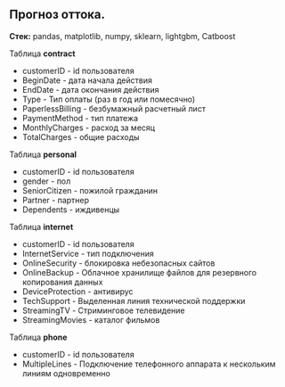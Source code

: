 ## Прогноз оттока.

<b>Стек:</b> pandas, matplotlib, numpy, sklearn, lightgbm, Catboost


Таблица <b>contract</b>

- customerID - id пользователя
- BeginDate - дата начала действия
- EndDate - дата окончания действия
- Type - Тип оплаты (раз в год или помесячно)
- PaperlessBilling - безбумажный расчетный лист
- PaymentMethod - тип платежа
- MonthlyCharges - расход за месяц
- TotalCharges - общие расходы

Таблица <b>personal</b>

- customerID - id пользователя
- gender - пол
- SeniorCitizen - пожилой гражданин
- Partner - партнер
- Dependents - иждивенцы

Таблица <b>internet</b>

- customerID - id пользователя
- InternetService - тип подключения
- OnlineSecurity - блокировка небезопасных сайтов
- OnlineBackup - Облачное хранилище файлов для резервного копирования данных
- DeviceProtection - антивирус
- TechSupport - Выделенная линия технической поддержки
- StreamingTV - Стриминговое телевидение
- StreamingMovies - каталог фильмов

Таблица <b>phone</b>

- customerID - id пользователя
- MultipleLines - Подключение телефонного аппарата к нескольким линиям одновременно
